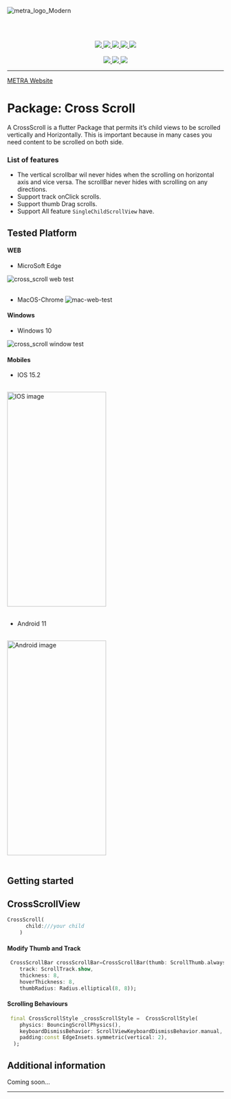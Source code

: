 ![metra_logo_Modern](https://user-images.githubusercontent.com/73336909/149669809-2b0052ef-91ba-4ee7-af22-7e2d78ddd380.png)


<br /><br /><p align=center>
<a href="https://opensource.org/licenses/MIT">
<img src="https://badges.gitter.im/METRA-IT/community.svg">
</a>
<a href="https://github.com/Mehrankhan-METRA-RGB/cross_scroll/actions">
<img src="https://img.shields.io/badge/License-MIT-yellow.svg">
</a>
<a href="https://github.com/Mehrankhan-METRA-RGB/cross_scroll/actions">
<img src="https://github.com/EdsonBueno/infinite_scroll_pagination/workflows/build/badge.svg">
</a>
<a href="https://github.com/Mehrankhan-METRA-RGB/cross_scroll">
<img src="https://img.shields.io/badge/platform-flutter-ff69b4.svg" >
</a><a href="https://github.com/Mehrankhan-METRA-RGB/cross_scroll">
<img src="https://img.shields.io/static/v1.svg?label=Pub&message=0.0.75&color=blue" >
</a>
<br /><br />
<a href="https://www.linkedin.com/in/mehran-ullah-742035153/">
<img src="https://img.shields.io/badge/LinkedIn-0077B5?style=for-the-badge&logo=linkedin&logoColor=white" >
</a>
<a href="#">
<img src="https://img.shields.io/badge/WhatsApp-25D366?style=for-the-badge&logo=whatsapp&logoColor=white" >
</a>
<a href="https://mailto:m.jan9396@gmail.com">
<img src="https://img.shields.io/badge/Gmail-D14836?style=for-the-badge&logo=gmail&logoColor=white" >
</a></p>


---
<a href="https://metra.dev">METRA Website
</a>



# Package: Cross Scroll
A CrossScroll is a flutter Package that permits it’s child views to be scrolled vertically and Horizontally. This is important because in many cases you need content to be scrolled on both side.




### List of features
- The vertical scrollbar wil never  hides when the scrolling on horizontal axis and vice versa. The scrollBar never hides with scrolling on any directions.
- Support track onClick scrolls.
- Support thumb Drag scrolls.
- Support All feature `SingleChildScrollView` have.







## Tested Platform

#### WEB
- MicroSoft Edge

![cross_scroll web test](https://user-images.githubusercontent.com/73336909/149651423-d1dc936f-cfc0-4581-bb79-19e1fc4ec533.gif)
<br />
<br />
- MacOS-Chrome
![mac-web-test](https://user-images.githubusercontent.com/73336909/153384605-351a569e-ddbe-452d-a256-81af2b1dbbe3.gif)



















#### Windows
- Windows 10

![cross_scroll window test](https://user-images.githubusercontent.com/73336909/149651492-2ce542a7-7343-4651-81b1-d3eccf3f9bda.gif)





#### Mobiles
- IOS 15.2

<br />
<img src="https://user-images.githubusercontent.com/73336909/152481771-df6529d9-b843-42b2-bafb-178e948f1941.gif" alt="IOS image" height="500" width="230">
<br /><br />

- Android 11
  
<br />
<img src="https://user-images.githubusercontent.com/73336909/152482303-1792aa66-d365-46aa-b414-e22a5ccd1754.gif" alt="Android image" height="500" width="230">
<br /><br />










## Getting started



## CrossScrollView
```dart
CrossScroll(
      child:///your child 
    )

```




#### Modify Thumb and Track
```dart
 CrossScrollBar crossScrollBar=CrossScrollBar(thumb: ScrollThumb.alwaysShow,
    track: ScrollTrack.show,
    thickness: 8,
    hoverThickness: 8,
    thumbRadius: Radius.elliptical(8, 8));
```












#### Scrolling Behaviours
```dart
 final CrossScrollStyle _crossScrollStyle =  CrossScrollStyle(
    physics: BouncingScrollPhysics(),
    keyboardDismissBehavior: ScrollViewKeyboardDismissBehavior.manual,
    padding:const EdgeInsets.symmetric(vertical: 2),
  );

```



## Additional information
Coming soon...

---

